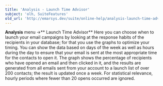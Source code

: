 ```yaml
---
title: 'Analysis - Launch Time Advisor'
subject: 'olh, SuiteFeatures'
old_url: 'http://emarsys.dev/suite/online-help/analysis-launch-time-advisor/'
---
```


**Analysis** menu ->** Launch Time Advisor** Here you can choose when to launch your email campaigns by looking at the response habits of the recipients in your database; for that you use the graphs to optimize your timing. You can show the data based on days of the week as well as hours during the day to ensure that your email is sent at the most appropriate time for the contacts to open it. The graph shows the percentage of recipients who have opened an email and then clicked in it, and the results are generated from all emails sent from your account to a launch list of over 200 contacts; the result is updated once a week. For statistical relevance, hourly periods where fewer than 20 opens occurred are ignored.